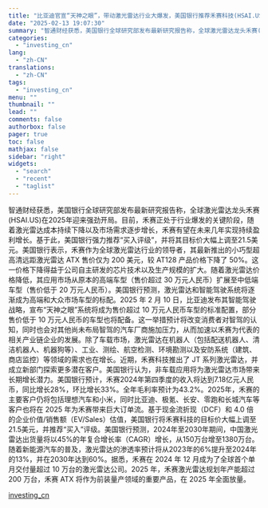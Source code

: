 ```yaml
---
title: "比亚迪官宣“天神之眼”，带动激光雷达行业大爆发，美国银行推荐禾赛科技(HSAI.US)买入评级"
date: "2025-02-13 19:07:30"
summary: "智通财经获悉，美国银行全球研究部发布最新研究报告称，全球激光雷达龙头禾赛(HSAI.US)在202..."
categories:
  - "investing_cn"
lang:
  - "zh-CN"
translations:
  - "zh-CN"
tags:
  - "investing_cn"
menu: ""
thumbnail: ""
lead: ""
comments: false
authorbox: false
pager: true
toc: false
mathjax: false
sidebar: "right"
widgets:
  - "search"
  - "recent"
  - "taglist"
---
```


智通财经获悉，美国银行全球研究部发布最新研究报告称，全球激光雷达龙头禾赛(HSAI.US)在2025年迎来强劲开局。目前，禾赛正处于行业爆发的关键阶段，随着激光雷达成本持续下降以及市场需求逐步增长，禾赛有望在未来几年实现持续盈利增长。基于此，美国银行强力推荐“买入评级”，并将其目标价大幅上调至21.5美元。美国银行表示，禾赛作为全球激光雷达行业的领导者，其最新推出的小巧型超高清远距激光雷达 ATX 售价仅为 200 美元，较 AT128 产品价格下降了 50%。这一价格下降得益于公司自主研发的芯片技术以及生产规模的扩大。随着激光雷达价格降低，其应用市场从原本的高端车型（售价超过 30 万元人民币）扩展至中低端车型（售价低于 20 万元人民币）。美国银行预测，激光雷达和智能驾驶系统将逐渐成为高端和大众市场车型的标配。2025 年 2 月 10 日，比亚迪发布其智能驾驶战略，宣布“天神之眼”系统将成为售价超过 10 万元人民币车型的标准配置，部分售价低于 10 万元人民币的车型也将配备。这一举措预计将改变消费者对智驾的认知，同时也会对其他尚未布局智驾的汽车厂商施加压力，从而加速以禾赛为代表的相关产业链企业的发展。除了车载市场，激光雷达在机器人（包括配送机器人、清洁机器人、机器狗等）、工业、测绘、航空检测、环境勘测以及安防系统（建筑、商店监控）等领域的需求也在增长。近期，禾赛科技推出了 JT 系列激光雷达，并成立新部门探索更多潜在客户。美国银行认为，非车载应用将为激光雷达市场带来长期增长潜力。美国银行预计，禾赛2024年第四季度的收入将达到7.18亿元人民币，同比增长28%，环比增长33%。全年毛利率预计为43.2%。2025年，禾赛的主要客户仍将包括理想汽车和小米，同时比亚迪、极氪、长安、零跑和长城汽车等客户也将在 2025 年为禾赛带来巨大订单流。基于现金流折现（DCF）和 4.0 倍的企业价值/销售额（EV/Sales）估值，美国银行将禾赛科技的目标价大幅上调至21.5美元，并推荐“买入”评级。美国银行预测，2024年至2030年期间，中国激光雷达出货量将以45%的年复合增长率（CAGR）增长，从150万台增至1380万台。随着新能源汽车的普及，激光雷达的渗透率预计将从2023年的6%提升至2024年的13%，并在2030年达到60%。据悉，禾赛在 2024 年 12 月成为了全球首个单月交付量超过 10 万台的激光雷达公司。2025 年，禾赛激光雷达规划年产能超过 200 万台，禾赛 ATX 将作为前装量产领域的重要产品，在 2025 年全面放量。

[investing_cn](https://cn.investing.com/news/stock-market-news/article-2670031)
